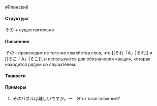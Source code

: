#Японский 
#### Структура
その + существительно
#### Пояснение
*その* - происходит из того же семейства слов, что [[それ「A」|それ]] и [[そこ「A」|そこ]], и используется для обозначения «вещи», которая находится рядом со слушателем.
#### Тонкости
#### Примеры
1. *その*パズルは難しいですか。ー　Этот пазл сложный? 